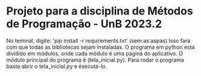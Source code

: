 # Projeto para a disciplina de Métodos de Programação - UnB 2023.2
No teminal, digite: 'pip install -r requirements.txt' (sem as aspas) Isso fará com que todas as bibliotecas sejam instaladas.
O programa em python está dividido em módulos, onde cada módulo é uma página do aplicativo. O módulo principal do programa é (tela_inicial.py). Para rodar o programa basta abrir o tela_inicial.py e executá-lo.
